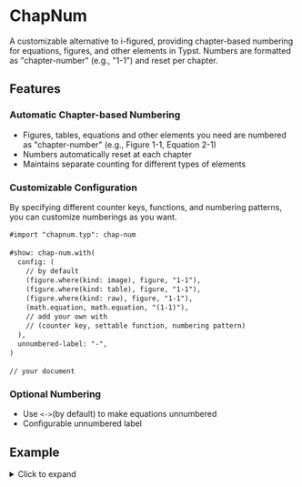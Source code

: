 # ChapNum

A customizable alternative to i-figured, providing chapter-based numbering for equations, figures, and other elements in Typst. Numbers are formatted as "chapter-number" (e.g., "1-1") and reset per chapter.

## Features
### Automatic Chapter-based Numbering
- Figures, tables, equations and other elements you need are numbered as "chapter-number" (e.g., Figure 1-1, Equation 2-1)
- Numbers automatically reset at each chapter
- Maintains separate counting for different types of elements


### Customizable Configuration
By specifying different counter keys, functions, and numbering patterns, you can customize numberings as you want.
```typst
#import "chapnum.typ": chap-num

#show: chap-num.with(
  config: (
    // by default
    (figure.where(kind: image), figure, "1-1"),
    (figure.where(kind: table), figure, "1-1"),
    (figure.where(kind: raw), figure, "1-1"),
    (math.equation, math.equation, "(1-1)"),
    // add your own with
    // (counter key, settable function, numbering pattern)
  ),
  unnumbered-label: "-",
)

// your document
```
### Optional Numbering
- Use `<->`(by default) to make equations unnumbered
- Configurable unnumbered label

## Example
<details>
<summary>Click to expand</summary>

![1](https://raw.githubusercontent.com/ParaN3xus/typst-snippets/refs/heads/main/chapnum/example/1.png)

</details>